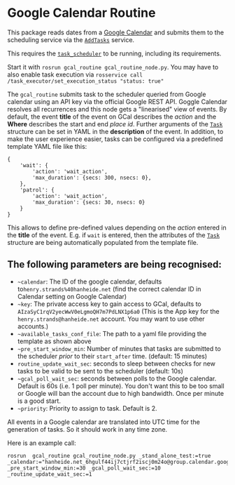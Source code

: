 # Google Calendar Routine

This package reads dates from a [Google Calendar](google.com/calendar/) and submits them to the scheduling service via the [`AddTasks`](https://github.com/strands-project/strands_executive/blob/hydro-devel/strands_executive_msgs/srv/AddTasks.srv) service. 

This requires the [`task_scheduler`](https://github.com/strands-project/strands_executive#running-scheduled-patrols) to be running, including its requirements. 

Start it with `rosrun gcal_routine gcal_routine_node.py`. You may have to also enable task execution via `rosservice call /task_executor/set_execution_status "status: true"`

The `gcal_routine` submits task to the scheduler queried from Google calendar using an API key via the official Google REST API. Goggle Calendar resolves all recurrences and this node gets a "linearised" view of events. By default, the event **title** of the event on GCal describes the *action* and the **Where** describes the start and end *place id*. Further arguments of the [`Task`](https://github.com/strands-project/strands_executive/blob/hydro-devel/strands_executive_msgs/msg/Task.msg) structure can be set in YAML in the **description** of the event. 
In addition, to make the user experience easier, tasks can be configured via a predefined template YAML file like this:

```
{
    'wait': {
        'action': 'wait_action',
        'max_duration': {secs: 300, nsecs: 0},
    },
    'patrol': {
        'action': 'wait_action',
        'max_duration': {secs: 30, nsecs: 0}
    }
}
```

This allows to define pre-defined values depending on the *action* entered in the **title** of the event. E.g. if `wait` is entered, then the attributes of the [`Task`](https://github.com/strands-project/strands_executive/blob/hydro-devel/strands_executive_msgs/msg/Task.msg) structure are being automatically populated from the template file.

## The following parameters are being recognised:
* `~calendar`: The ID of the google calendar, defaults to`henry.strands%40hanheide.net` (find the correct calendar ID in Calendar setting on Google Calendar)
* `~key`: The private access key to gain access to GCal, defaults to `AIzaSyC1rqV2yecWwV0eLgmoQH7m7PdLNX1p6a0` (This is the App key for the `henry.strands@hanheide.net` account. You may want to use other accounts.)
* `~available_tasks_conf_file`: The path to a yaml file providing the template as shown above
* `~pre_start_window_min`: Number of minutes that tasks are submitted to the scheduler *prior* to their `start_after` time. (default: 15 minutes)
* `routine_update_wait_sec`: seconds to sleep between checks for new tasks to be valid to be sent to the scheduler (default: 10s)
* `~gcal_poll_wait_sec`: seconds between polls to the Google calendar. Default is 60s (i.e. 1 poll per minute). You don't want this to be too small or Google will ban the account due to high bandwidth. Once per minute is a good start.
* `~priority`: Priority to assign to task. Default is 2.


All events in a Google calendar are translated into UTC time for the generation of tasks. So it should work in any time zone. 

Here is an example call:

```
rosrun  gcal_routine gcal_routine_node.py _stand_alone_test:=true _calendar:="hanheide.net_6hgulf44ij7ctjrf2iscj0m24o@group.calendar.google.com" _pre_start_window_min:=30 _gcal_poll_wait_sec:=10 _routine_update_wait_sec:=1
```